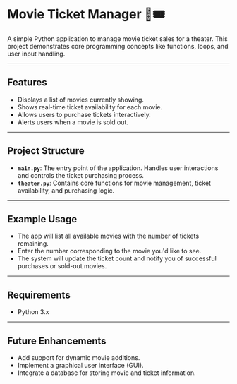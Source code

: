 # Movie Ticket Manager 🎥🎟️

A simple Python application to manage movie ticket sales for a theater. This project demonstrates core programming concepts like functions, loops, and user input handling.

---

## Features
- Displays a list of movies currently showing.
- Shows real-time ticket availability for each movie.
- Allows users to purchase tickets interactively.
- Alerts users when a movie is sold out.

---

## Project Structure
- **`main.py`**: The entry point of the application. Handles user interactions and controls the ticket purchasing process.
- **`theater.py`**: Contains core functions for movie management, ticket availability, and purchasing logic.

---

## Example Usage

- The app will list all available movies with the number of tickets remaining.
- Enter the number corresponding to the movie you'd like to see.
- The system will update the ticket count and notify you of successful purchases or sold-out movies.

---

## Requirements

- Python 3.x

---

## Future Enhancements

- Add support for dynamic movie additions.
- Implement a graphical user interface (GUI).
- Integrate a database for storing movie and ticket information.

